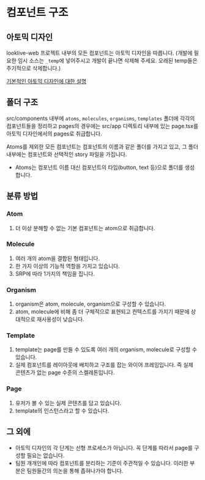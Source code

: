 # 컴포넌트 구조

## 아토믹 디자인

looklive-web 프로젝트 내부의 모든 컴포넌트는 아토믹 디자인을 따릅니다.
(개발에 필요한 임시 소스는 `_temp`에 넣어주시고 개발이 끝나면 삭제해 주세요. 오래된 temp들은 주기적으로 삭제합니다.)

[기본적인 아토믹 디자인에 대한 설명](https://tech.kakaoent.com/front-end/2022/220505-how-page-part-use-atomic-design-system/)

## 폴더 구조

src/components 내부에 `atoms`, `molecules`, `organisms`, `templates` 폴더에 각각의 컴포넌트들을 정리하고
pages의 경우에는 src/app 디렉토리 내부에 있는 page.tsx를 아토믹 디자인에서의 pages로 취급합니다.

Atoms를 제외한 모든 컴포넌트는 컴포넌트의 이름과 같은 폴더를 가지고 있고, 그 폴더 내부에는 컴포넌트와 선택적인 story 파일을 가집니다.
* Atoms는 컴포넌트 이름 대신 컴포넌트의 타입(button, text 등)으로 폴더를 생성합니다.

## 분류 방법

### Atom

1. 더 이상 분해할 수 없는 기본 컴포넌트는 atom으로 취급합니다.

### Molecule

1. 여러 개의 atom을 결합된 형태입니다.
2. 한 가지 이상의 기능적 역할을 가지고 있습니다.
3. SRP에 따라 1가지의 책임을 집니다.

### Organism

1. organism은 atom, molecule, organism으로 구성할 수 있습니다.
2. atom, molecule에 비해 좀 더 구체적으로 표현되고 컨텍스트를 가지기 때문에 상대적으로 재사용성이 낮습니다.

### Template

1. template는 page를 만들 수 있도록 여러 개의 organism, molecule로 구성할 수 있습니다.
2. 실제 컴포넌트를 레이아웃에 배치하고 구조를 잡는 와이어 프레임입니다. 즉 실제 콘텐츠가 없는 page 수준의 스켈레톤입니다.

### Page

1. 유저가 볼 수 있는 실제 콘텐츠를 담고 있습니다.
2. template의 인스턴스라고 할 수 있습니다.

## 그 외에

- 아토믹 디자인의 각 단계는 선형 프로세스가 아닙니다. 꼭 단계를 따라서 page를 구성할 필요는 없습니다.
- 팀원 개개인에 따라 컴포넌트를 분리하는 기준이 주관적일 수 있습니다. 이러한 부분은 팀원들간의 의논을 통해 좁혀나가야 합니다.
